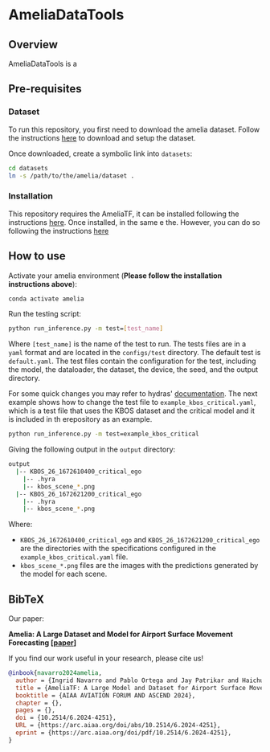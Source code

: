 # AmeliaDataTools

## Overview

AmeliaDataTools is a

## Pre-requisites

### Dataset

To run this repository, you first need to download the amelia dataset. Follow the instructions [here](https://github.com/AmeliaCMU/AmeliaScenes/DATASET.md) to download and setup the dataset.

Once downloaded, create a symbolic link into  `datasets`:

```bash
cd datasets
ln -s /path/to/the/amelia/dataset .
```

### Installation

This repository requires the AmeliaTF, it can be installed following the instructions [here](https://github.com/AmeliaCMU/AmeliaTF/INSTALL.md). Once installed, in the same e the. However, you can do so following the instructions [here](https://github.com/AmeliaCMU/AmeliaScenes/INSTALL.md)

## How to use

Activate your amelia environment (**Please follow the installation instructions above**):

```bash
conda activate amelia
```

Run the testing script:

```bash
python run_inference.py -m test=[test_name]
```

Where `[test_name]` is the name of the test to run. The tests files are in a `yaml` format and are located in the `configs/test` directory. The default test is `default.yaml`. The test files contain the configuration for the test, including the model, the dataloader, the dataset, the device, the seed, and the output directory.

For some quick changes you may refer to hydras' [documentation](https://hydra.cc/docs/tutorials/basic/running_your_app/multi-run/). The next example shows how to change the test file to `example_kbos_critical.yaml`, which is a test file that uses the KBOS dataset and the critical model and it is included in th erepository as an example.

```bash
python run_inference.py -m test=example_kbos_critical
```

Giving the following output in the `output` directory:

```bash
output
  |-- KBOS_26_1672610400_critical_ego
    |-- .hyra
    |-- kbos_scene_*.png
  |-- KBOS_26_1672621200_critical_ego
    |-- .hyra
    |-- kbos_scene_*.png
```

Where:

- `KBOS_26_1672610400_critical_ego` and `KBOS_26_1672621200_critical_ego` are the directories with the specifications configured in the `example_kbos_critical.yaml` file.
- `kbos_scene_*.png` files are the images with the predictions generated by the model for each scene.

## BibTeX

Our paper:

**Amelia: A Large Dataset and Model for Airport Surface Movement Forecasting [[paper](https://arxiv.org/pdf/2407.21185)]**

If you find our work useful in your research, please cite us!

```bibtex
@inbook{navarro2024amelia,
  author = {Ingrid Navarro and Pablo Ortega and Jay Patrikar and Haichuan Wang and Zelin Ye and Jong Hoon Park and Jean Oh and Sebastian Scherer},
  title = {AmeliaTF: A Large Model and Dataset for Airport Surface Movement Forecasting},
  booktitle = {AIAA AVIATION FORUM AND ASCEND 2024},
  chapter = {},
  pages = {},
  doi = {10.2514/6.2024-4251},
  URL = {https://arc.aiaa.org/doi/abs/10.2514/6.2024-4251},
  eprint = {https://arc.aiaa.org/doi/pdf/10.2514/6.2024-4251},
}
```

